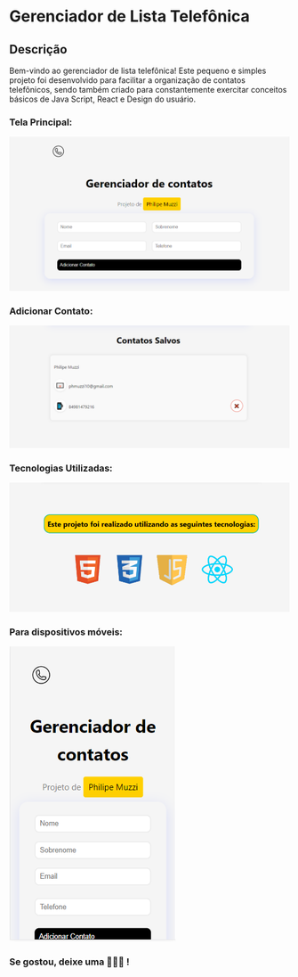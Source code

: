 # Gerenciador de Lista Telefônica

## Descrição

Bem-vindo ao gerenciador de lista telefônica! Este pequeno e simples projeto foi desenvolvido para facilitar a organização de contatos telefônicos, sendo também criado para constantemente exercitar conceitos básicos de Java Script, React e Design do usuário.


### Tela Principal:
![Print 1](print1.PNG)

### Adicionar Contato:
![Print 2](print2.PNG)

### Tecnologias Utilizadas:
![Print 3](print3.PNG)

### Para dispositivos móveis:
![Print 4](print4.PNG)


### Se gostou, deixe uma 🌟🌟🌟 !